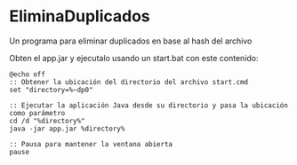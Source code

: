 # EliminaDuplicados
Un programa para eliminar duplicados en base al hash del archivo

Obten el app.jar y ejecutalo usando un start.bat con este contenido:

    @echo off
    :: Obtener la ubicación del directorio del archivo start.cmd
    set "directory=%~dp0"
    
    :: Ejecutar la aplicación Java desde su directorio y pasa la ubicación como parámetro
    cd /d "%directory%"
    java -jar app.jar %directory%
    
    :: Pausa para mantener la ventana abierta
    pause